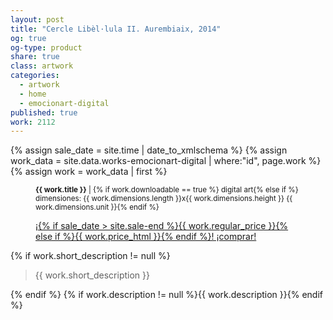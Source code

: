 ```yaml
---
layout: post
title: "Cercle Libèl·lula II. Aurembiaix, 2014"
og: true
og-type: product
share: true
class: artwork
categories:
  - artwork
  - home
  - emocionart-digital
published: true
work: 2112
---
```


{% assign sale_date = site.time | date_to_xmlschema %}
{% assign work_data = site.data.works-emocionart-digital | where:"id", page.work %}
{% assign work = work_data | first %}
<figure class="text-center">
	<div class="padding-artwork-container">
		<a href="{{ page.url }}" title="{{ page.title }}">
			<div class="embed-container embed-container_4-4">
				<core-image sizing="cover" class="core-image-size" preload fade src="{{ work.featured_src }}"></core-image>	
			</div>
		</a>
	</div>
	<figcaption>
		<p><small><strong>{{ work.title }}</strong> | {% if work.downloadable == true %} digital art{% else if %} dimensiones: {{ work.dimensions.length }}x{{ work.dimensions.height }} {{ work.dimensions.unit }}{% endif %}</small></p>
		<p><a href="{{ work.permalink }}" class="btn btn-primary btn-lg">¡{% if sale_date > site.sale-end %}{{ work.regular_price }}{% else if %}{{ work.price_html }}{% endif %}! ¡comprar! <i class="fa fa-credit-card"></i></a></p>
	</figcaption>
</figure>
<!--more-->
{% if work.short_description != null %}<blockquote class="blockquote-reverse">{{ work.short_description }}</blockquote>{% endif %}
{% if work.description != null %}{{ work.description }}{% endif %}